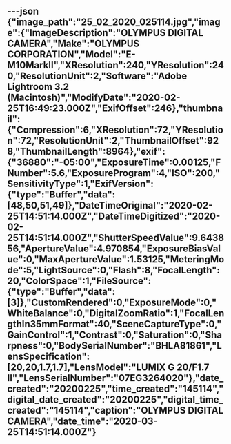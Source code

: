 ---json
{"image_path":"25_02_2020_025114.jpg","image":{"ImageDescription":"OLYMPUS DIGITAL CAMERA","Make":"OLYMPUS CORPORATION","Model":"E-M10MarkII","XResolution":240,"YResolution":240,"ResolutionUnit":2,"Software":"Adobe Lightroom 3.2 (Macintosh)","ModifyDate":"2020-02-25T16:49:23.000Z","ExifOffset":246},"thumbnail":{"Compression":6,"XResolution":72,"YResolution":72,"ResolutionUnit":2,"ThumbnailOffset":928,"ThumbnailLength":8964},"exif":{"36880":"-05:00","ExposureTime":0.00125,"FNumber":5.6,"ExposureProgram":4,"ISO":200,"SensitivityType":1,"ExifVersion":{"type":"Buffer","data":[48,50,51,49]},"DateTimeOriginal":"2020-02-25T14:51:14.000Z","DateTimeDigitized":"2020-02-25T14:51:14.000Z","ShutterSpeedValue":9.643856,"ApertureValue":4.970854,"ExposureBiasValue":0,"MaxApertureValue":1.53125,"MeteringMode":5,"LightSource":0,"Flash":8,"FocalLength":20,"ColorSpace":1,"FileSource":{"type":"Buffer","data":[3]},"CustomRendered":0,"ExposureMode":0,"WhiteBalance":0,"DigitalZoomRatio":1,"FocalLengthIn35mmFormat":40,"SceneCaptureType":0,"GainControl":1,"Contrast":0,"Saturation":0,"Sharpness":0,"BodySerialNumber":"BHLA81861","LensSpecification":[20,20,1.7,1.7],"LensModel":"LUMIX G 20/F1.7 II","LensSerialNumber":"07EG3264020"},"date_created":"20200225","time_created":"145114","digital_date_created":"20200225","digital_time_created":"145114","caption":"OLYMPUS DIGITAL CAMERA","date_time":"2020-03-25T14:51:14.000Z"}
---